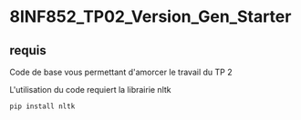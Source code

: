 # 8INF852_TP02_Version_Gen_Starter

## requis
Code de base vous permettant d'amorcer le travail du TP 2

L'utilisation du code requiert la librairie nltk


```
pip install nltk

```